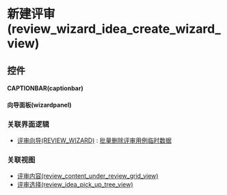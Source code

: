 # 新建评审(review_wizard_idea_create_wizard_view)  <!-- {docsify-ignore-all} -->



## 控件
#### CAPTIONBAR(captionbar)
#### 向导面板(wizardpanel)


### 关联界面逻辑
  * [评审向导(REVIEW_WIZARD)](module/TestMgmt/review_wizard) : [批量删除评审用例临时数据](module/TestMgmt/review_wizard/uilogic/remove_batch_temp)

### 关联视图
  * [评审内容(review_content_under_review_grid_view)](app/view/review_content_under_review_grid_view)
  * [评审选择(review_idea_pick_up_tree_view)](app/view/review_idea_pick_up_tree_view)

<script>
 const { createApp } = Vue
  createApp({
    data() {
      return {

      }
    }
  }).use(ElementPlus).mount('#app')
</script>
